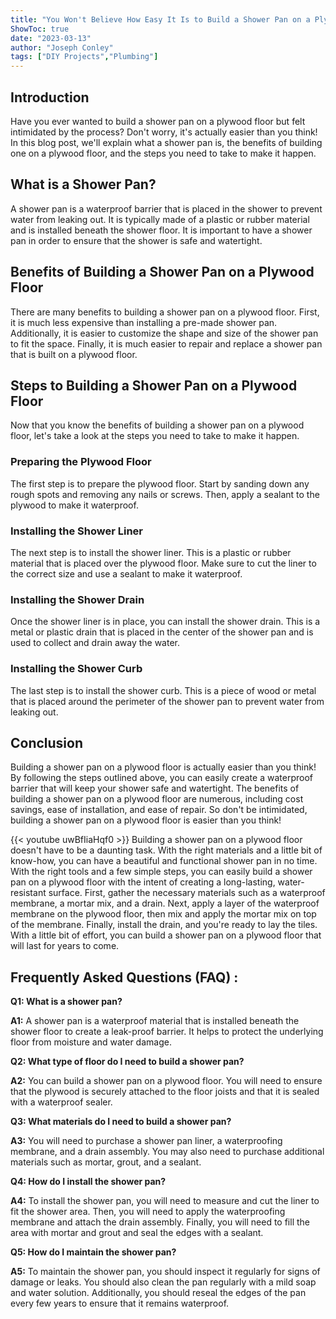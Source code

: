 ```yaml
---
title: "You Won't Believe How Easy It Is to Build a Shower Pan on a Plywood Floor!"
ShowToc: true 
date: "2023-03-13"
author: "Joseph Conley" 
tags: ["DIY Projects","Plumbing"]
---
```

## Introduction 

Have you ever wanted to build a shower pan on a plywood floor but felt intimidated by the process? Don't worry, it's actually easier than you think! In this blog post, we'll explain what a shower pan is, the benefits of building one on a plywood floor, and the steps you need to take to make it happen. 

## What is a Shower Pan? 

A shower pan is a waterproof barrier that is placed in the shower to prevent water from leaking out. It is typically made of a plastic or rubber material and is installed beneath the shower floor. It is important to have a shower pan in order to ensure that the shower is safe and watertight. 

## Benefits of Building a Shower Pan on a Plywood Floor 

There are many benefits to building a shower pan on a plywood floor. First, it is much less expensive than installing a pre-made shower pan. Additionally, it is easier to customize the shape and size of the shower pan to fit the space. Finally, it is much easier to repair and replace a shower pan that is built on a plywood floor. 

## Steps to Building a Shower Pan on a Plywood Floor 

Now that you know the benefits of building a shower pan on a plywood floor, let's take a look at the steps you need to take to make it happen. 

### Preparing the Plywood Floor 

The first step is to prepare the plywood floor. Start by sanding down any rough spots and removing any nails or screws. Then, apply a sealant to the plywood to make it waterproof. 

### Installing the Shower Liner 

The next step is to install the shower liner. This is a plastic or rubber material that is placed over the plywood floor. Make sure to cut the liner to the correct size and use a sealant to make it waterproof. 

### Installing the Shower Drain 

Once the shower liner is in place, you can install the shower drain. This is a metal or plastic drain that is placed in the center of the shower pan and is used to collect and drain away the water. 

### Installing the Shower Curb 

The last step is to install the shower curb. This is a piece of wood or metal that is placed around the perimeter of the shower pan to prevent water from leaking out. 

## Conclusion 

Building a shower pan on a plywood floor is actually easier than you think! By following the steps outlined above, you can easily create a waterproof barrier that will keep your shower safe and watertight. The benefits of building a shower pan on a plywood floor are numerous, including cost savings, ease of installation, and ease of repair. So don't be intimidated, building a shower pan on a plywood floor is easier than you think!

{{< youtube uwBfIiaHqf0 >}} 
Building a shower pan on a plywood floor doesn't have to be a daunting task. With the right materials and a little bit of know-how, you can have a beautiful and functional shower pan in no time. With the right tools and a few simple steps, you can easily build a shower pan on a plywood floor with the intent of creating a long-lasting, water-resistant surface. First, gather the necessary materials such as a waterproof membrane, a mortar mix, and a drain. Next, apply a layer of the waterproof membrane on the plywood floor, then mix and apply the mortar mix on top of the membrane. Finally, install the drain, and you're ready to lay the tiles. With a little bit of effort, you can build a shower pan on a plywood floor that will last for years to come.

## Frequently Asked Questions (FAQ) :
**Q1: What is a shower pan?**

**A1:** A shower pan is a waterproof material that is installed beneath the shower floor to create a leak-proof barrier. It helps to protect the underlying floor from moisture and water damage. 

**Q2: What type of floor do I need to build a shower pan?**

**A2:** You can build a shower pan on a plywood floor. You will need to ensure that the plywood is securely attached to the floor joists and that it is sealed with a waterproof sealer. 

**Q3: What materials do I need to build a shower pan?**

**A3:** You will need to purchase a shower pan liner, a waterproofing membrane, and a drain assembly. You may also need to purchase additional materials such as mortar, grout, and a sealant. 

**Q4: How do I install the shower pan?**

**A4:** To install the shower pan, you will need to measure and cut the liner to fit the shower area. Then, you will need to apply the waterproofing membrane and attach the drain assembly. Finally, you will need to fill the area with mortar and grout and seal the edges with a sealant. 

**Q5: How do I maintain the shower pan?**

**A5:** To maintain the shower pan, you should inspect it regularly for signs of damage or leaks. You should also clean the pan regularly with a mild soap and water solution. Additionally, you should reseal the edges of the pan every few years to ensure that it remains waterproof.





